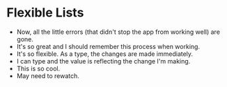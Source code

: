 # Flexible Lists
- Now, all the little errors (that didn't stop the app from working well) are gone.
- It's so great and I should remember this process when working.
- It's so flexible. As a type, the changes are made immediately.
- I can type and the value is reflecting the change I'm making.
- This is so cool.
- May need to rewatch. 